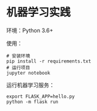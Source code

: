 机器学习实践
===

环境：Python 3.6+

使用：

```shell
# 安装环境
pip install -r requirements.txt
# 运行项目
jupyter notebook
```

运行机器学习服务：

```shell
export FLASK_APP=hello.py
python -m flask run
```
